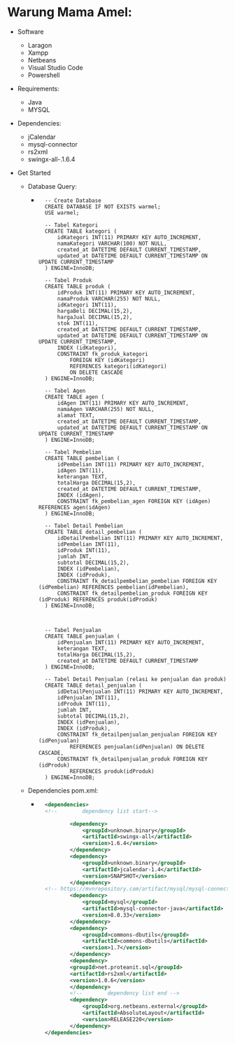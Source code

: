 # Warung Mama Amel:
- Software 
    - Laragon
    - Xampp
    - Netbeans
    - Visual Studio Code
    - Powershell

- Requirements: 
    - Java
    - MYSQL

- Dependencies: 
    - jCalendar
    - mysql-connector
    - rs2xml
    - swingx-all-.1.6.4

- Get Started
    - Database Query:
        - ```mysql
            -- Create Database
            CREATE DATABASE IF NOT EXISTS warmel;
            USE warmel;

            -- Tabel Kategori
            CREATE TABLE kategori (
                idKategori INT(11) PRIMARY KEY AUTO_INCREMENT,
                namaKategori VARCHAR(100) NOT NULL,
                created_at DATETIME DEFAULT CURRENT_TIMESTAMP,
                updated_at DATETIME DEFAULT CURRENT_TIMESTAMP ON UPDATE CURRENT_TIMESTAMP
            ) ENGINE=InnoDB;

            -- Tabel Produk
            CREATE TABLE produk (
                idProduk INT(11) PRIMARY KEY AUTO_INCREMENT,
                namaProduk VARCHAR(255) NOT NULL,
                idKategori INT(11),
                hargaBeli DECIMAL(15,2),
                hargaJual DECIMAL(15,2),
                stok INT(11),
                created_at DATETIME DEFAULT CURRENT_TIMESTAMP,
                updated_at DATETIME DEFAULT CURRENT_TIMESTAMP ON UPDATE CURRENT_TIMESTAMP,
                INDEX (idKategori),
                CONSTRAINT fk_produk_kategori 
                    FOREIGN KEY (idKategori) 
                    REFERENCES kategori(idKategori)
                    ON DELETE CASCADE
            ) ENGINE=InnoDB;

            -- Tabel Agen
            CREATE TABLE agen (
                idAgen INT(11) PRIMARY KEY AUTO_INCREMENT,
                namaAgen VARCHAR(255) NOT NULL,
                alamat TEXT,
                created_at DATETIME DEFAULT CURRENT_TIMESTAMP,
                updated_at DATETIME DEFAULT CURRENT_TIMESTAMP ON UPDATE CURRENT_TIMESTAMP
            ) ENGINE=InnoDB;

            -- Tabel Pembelian
            CREATE TABLE pembelian (
                idPembelian INT(11) PRIMARY KEY AUTO_INCREMENT,
                idAgen INT(11),
                keterangan TEXT,
                totalHarga DECIMAL(15,2),
                created_at DATETIME DEFAULT CURRENT_TIMESTAMP,
                INDEX (idAgen),
                CONSTRAINT fk_pembelian_agen FOREIGN KEY (idAgen) REFERENCES agen(idAgen)
            ) ENGINE=InnoDB;

            -- Tabel Detail Pembelian
            CREATE TABLE detail_pembelian (
                idDetailPembelian INT(11) PRIMARY KEY AUTO_INCREMENT,
                idPembelian INT(11),
                idProduk INT(11),
                jumlah INT,
                subtotal DECIMAL(15,2),
                INDEX (idPembelian),
                INDEX (idProduk),
                CONSTRAINT fk_detailpembelian_pembelian FOREIGN KEY (idPembelian) REFERENCES pembelian(idPembelian),
                CONSTRAINT fk_detailpembelian_produk FOREIGN KEY (idProduk) REFERENCES produk(idProduk)
            ) ENGINE=InnoDB;



            -- Tabel Penjualan
            CREATE TABLE penjualan (
                idPenjualan INT(11) PRIMARY KEY AUTO_INCREMENT,
                keterangan TEXT,
                totalHarga DECIMAL(15,2),
                created_at DATETIME DEFAULT CURRENT_TIMESTAMP
            ) ENGINE=InnoDB;

            -- Tabel Detail Penjualan (relasi ke penjualan dan produk)
            CREATE TABLE detail_penjualan (
                idDetailPenjualan INT(11) PRIMARY KEY AUTO_INCREMENT,
                idPenjualan INT(11),
                idProduk INT(11),
                jumlah INT,
                subtotal DECIMAL(15,2),
                INDEX (idPenjualan),
                INDEX (idProduk),
                CONSTRAINT fk_detailpenjualan_penjualan FOREIGN KEY (idPenjualan) 
                    REFERENCES penjualan(idPenjualan) ON DELETE CASCADE,
                CONSTRAINT fk_detailpenjualan_produk FOREIGN KEY (idProduk) 
                    REFERENCES produk(idProduk)
            ) ENGINE=InnoDB;
            ```
    - Dependencies pom.xml:
        - ``` xml
            <dependencies>
            <!--        dependency list start-->

                    <dependency>
                        <groupId>unknown.binary</groupId>
                        <artifactId>swingx-all</artifactId>
                        <version>1.6.4</version>
                    </dependency>
                    <dependency>
                        <groupId>unknown.binary</groupId>
                        <artifactId>jcalendar-1.4</artifactId>
                        <version>SNAPSHOT</version>
                    </dependency>
            <!-- https://mvnrepository.com/artifact/mysql/mysql-connector-java -->
                    <dependency>
                        <groupId>mysql</groupId>
                        <artifactId>mysql-connector-java</artifactId>
                        <version>8.0.33</version>
                    </dependency>
                    <dependency>
                        <groupId>commons-dbutils</groupId>
                        <artifactId>commons-dbutils</artifactId>
                        <version>1.7</version>
                    </dependency>
                    <dependency>
                    <groupId>net.proteanit.sql</groupId>
                    <artifactId>rs2xml</artifactId>
                    <version>1.0.6</version>
                    </dependency>
                    <!--        dependency list end -->
                    <dependency>
                        <groupId>org.netbeans.external</groupId>
                        <artifactId>AbsoluteLayout</artifactId>
                        <version>RELEASE220</version>
                    </dependency>
            </dependencies>
        ```